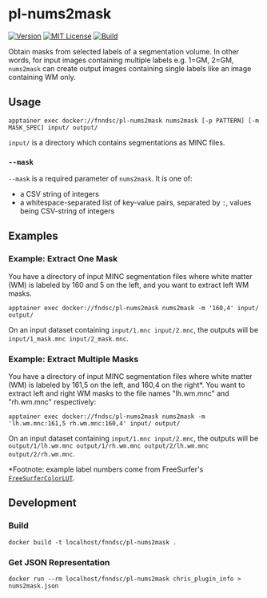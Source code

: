 # pl-nums2mask

[![Version](https://img.shields.io/docker/v/fnndsc/pl-nums2mask?sort=semver)](https://hub.docker.com/r/fnndsc/pl-nums2mask)
[![MIT License](https://img.shields.io/github/license/fnndsc/pl-nums2mask)](https://github.com/FNNDSC/pl-nums2mask/blob/main/LICENSE)
[![Build](https://github.com/FNNDSC/pl-nums2mask/actions/workflows/build.yml/badge.svg)](https://github.com/FNNDSC/pl-nums2mask/actions)

Obtain masks from selected labels of a segmentation volume.
In other words, for input images containing multiple labels e.g. 1=GM, 2=GM,
`nums2mask` can create output images containing single labels like an image containing WM only.

## Usage

```shell
apptainer exec docker://fnndsc/pl-nums2mask nums2mask [-p PATTERN] [-m MASK_SPEC] input/ output/
```

`input/` is a directory which contains segmentations as MINC files.

### `--mask`

`--mask` is a required parameter of `nums2mask`. It is one of:

- a CSV string of integers
- a whitespace-separated list of key-value pairs, separated by `:`, values being CSV-string of integers

## Examples

### Example: Extract One Mask

You have a directory of input MINC segmentation files where white matter (WM) is labeled
by 160 and 5 on the left, and you want to extract left WM masks.

```shell
apptainer exec docker://fndsc/pl-nums2mask nums2mask -m '160,4' input/ output/
```

On an input dataset containing `input/1.mnc input/2.mnc`, the outputs will be
`input/1_mask.mnc input/2_mask.mnc`.

### Example: Extract Multiple Masks

You have a directory of input MINC segmentation files where white matter (WM) is labeled
by 161,5 on the left, and 160,4 on the right\*. You want to extract left and right WM masks
to the file names "lh.wm.mnc" and "rh.wm.mnc" respectively:

```shell
apptainer exec docker://fndsc/pl-nums2mask nums2mask -m 'lh.wm.mnc:161,5 rh.wm.mnc:160,4' input/ output/
```

On an input dataset containing `input/1.mnc input/2.mnc`, the outputs will be
`output/1/lh.wm.mnc output/1/rh.wm.mnc output/2/lh.wm.mnc output/2/rh.wm.mnc`.

\*Footnote: example label numbers come from FreeSurfer's
[`FreeSurferColorLUT`](https://surfer.nmr.mgh.harvard.edu/fswiki/FsTutorial/AnatomicalROI/FreeSurferColorLUT).

## Development

### Build

```shell
docker build -t localhost/fnndsc/pl-nums2mask .
```

### Get JSON Representation

```shell
docker run --rm localhost/fnndsc/pl-nums2mask chris_plugin_info > nums2mask.json
```
